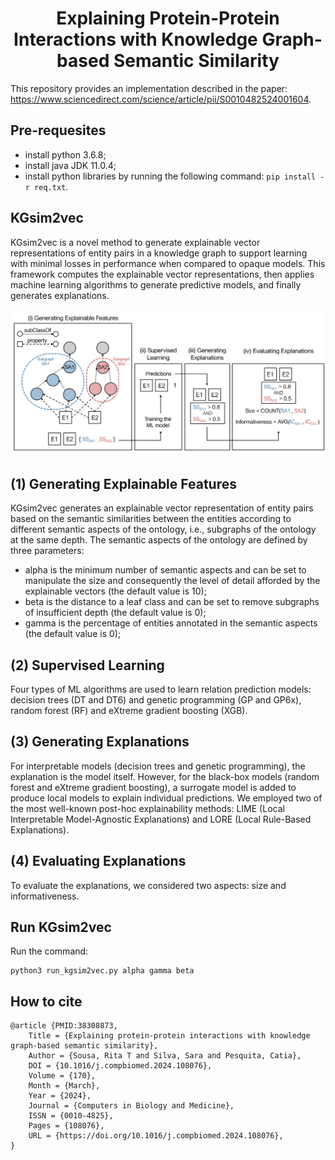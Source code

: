 <h1 align="center"> Explaining Protein-Protein Interactions with Knowledge Graph-based Semantic Similarity </h1>

This repository provides an implementation described in the paper: https://www.sciencedirect.com/science/article/pii/S0010482524001604.

## Pre-requesites
* install python 3.6.8;
* install java JDK 11.0.4;
* install python libraries by running the following command:  ```pip install -r req.txt```.

## KGsim2vec
KGsim2vec is a novel method to generate explainable vector representations of entity pairs in a knowledge graph to support learning with minimal losses in performance when compared to opaque models. 
This framework computes the explainable vector representations, then applies machine learning algorithms to generate predictive models, and finally generates explanations.

<img src="https://github.com/liseda-lab/ExplainablePPI/blob/main/Methodology.png"/>

## (1) Generating Explainable Features
KGsim2vec generates an explainable vector representation of entity pairs based on the semantic similarities between the entities according to different semantic aspects of the ontology, i.e., subgraphs of the ontology at the same depth.
The semantic aspects of the ontology are defined by three parameters:
* alpha is the minimum number of semantic aspects and can be set to manipulate the size and consequently the level of detail afforded by the explainable vectors (the default value is 10);
* beta is the distance to a leaf class and can be set to remove subgraphs of insufficient depth (the default value is 0);
* gamma is the percentage of entities annotated in the semantic aspects (the default value is 0);

## (2) Supervised Learning
Four types of ML algorithms are used to learn relation prediction models: decision trees (DT and DT6) and genetic programming (GP and GP6x), random forest (RF) and eXtreme gradient boosting (XGB).

## (3) Generating Explanations
For interpretable models (decision trees and genetic programming), the explanation is the model itself. However, for the black-box models (random forest and eXtreme gradient boosting), a surrogate model is added to produce local models to explain individual predictions. We employed two of the most well-known post-hoc explainability methods: LIME (Local Interpretable Model-Agnostic Explanations) and LORE (Local Rule-Based Explanations).

## (4) Evaluating Explanations
To evaluate the explanations, we considered two aspects: size and informativeness.

## Run KGsim2vec
Run the command:
```
python3 run_kgsim2vec.py alpha gamma beta
```

## How to cite

```
@article {PMID:38308873,
	Title = {Explaining protein-protein interactions with knowledge graph-based semantic similarity},
	Author = {Sousa, Rita T and Silva, Sara and Pesquita, Catia},
	DOI = {10.1016/j.compbiomed.2024.108076},
	Volume = {170},
	Month = {March},
	Year = {2024},
	Journal = {Computers in Biology and Medicine},
	ISSN = {0010-4825},
	Pages = {108076},
	URL = {https://doi.org/10.1016/j.compbiomed.2024.108076},
}
```
